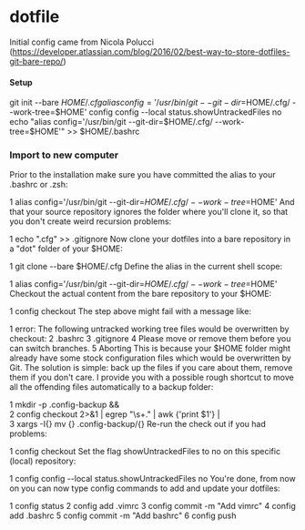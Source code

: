  # dotfile

Initial config came  from Nicola Polucci  (https://developer.atlassian.com/blog/2016/02/best-way-to-store-dotfiles-git-bare-repo/)


#### Setup

git init --bare $HOME/.cfg
alias config='/usr/bin/git --git-dir=$HOME/.cfg/ --work-tree=$HOME'
config config --local status.showUntrackedFiles no
echo "alias config='/usr/bin/git --git-dir=$HOME/.cfg/ --work-tree=$HOME'" >> $HOME/.bashrc

### Import to new computer

Prior to the installation make sure you have committed the alias to your .bashrc or .zsh:

1
alias config='/usr/bin/git --git-dir=$HOME/.cfg/ --work-tree=$HOME'
And that your source repository ignores the folder where you'll clone it, so that you don't create weird recursion problems:

1
echo ".cfg" >> .gitignore
Now clone your dotfiles into a bare repository in a "dot" folder of your $HOME:

1
git clone --bare <git-repo-url> $HOME/.cfg
Define the alias in the current shell scope:

1
alias config='/usr/bin/git --git-dir=$HOME/.cfg/ --work-tree=$HOME'
Checkout the actual content from the bare repository to your $HOME:

1
config checkout
The step above might fail with a message like:

1
error: The following untracked working tree files would be overwritten by checkout:
2
    .bashrc
3
    .gitignore
4
Please move or remove them before you can switch branches.
5
Aborting
This is because your $HOME folder might already have some stock configuration files which would be overwritten by Git. The solution is simple: back up the files if you care about them, remove them if you don't care. I provide you with a possible rough shortcut to move all the offending files automatically to a backup folder:

1
mkdir -p .config-backup && \
2
config checkout 2>&1 | egrep "\s+\." | awk {'print $1'} | \
3
xargs -I{} mv {} .config-backup/{}
Re-run the check out if you had problems:

1
config checkout
Set the flag showUntrackedFiles to no on this specific (local) repository:

1
config config --local status.showUntrackedFiles no
You're done, from now on you can now type config commands to add and update your dotfiles:

1
config status
2
config add .vimrc
3
config commit -m "Add vimrc"
4
config add .bashrc
5
config commit -m "Add bashrc"
6
config push

